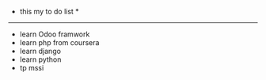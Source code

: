 * this my to do list *
----------------------------------------------
- learn Odoo framwork
- learn php from coursera
- learn django
- learn python
- tp mssi
